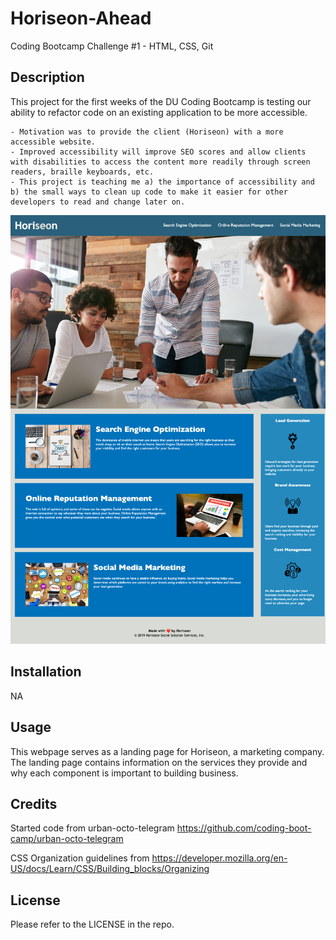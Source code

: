 # Horiseon-Ahead
Coding Bootcamp Challenge #1 - HTML, CSS, Git


## Description 
This project for the first weeks of the DU Coding Bootcamp is testing our ability to refactor code on an existing application to be more accessible. 

    - Motivation was to provide the client (Horiseon) with a more accessible website.
    - Improved accessibility will improve SEO scores and allow clients with disabilities to access the content more readily through screen readers, braille keyboards, etc. 
    - This project is teaching me a) the importance of accessibility and b) the small ways to clean up code to make it easier for other developers to read and change later on. 

![website demo](./assets/images/_Users_elenacussler_Bootcamp_Horiseon-Ahead_index.html.png)

## Installation
NA

## Usage
This webpage serves as a landing page for Horiseon, a marketing company. The landing page contains information on the services they provide and why each component is important to building business. 

## Credits 
Started code from urban-octo-telegram https://github.com/coding-boot-camp/urban-octo-telegram

CSS Organization guidelines from https://developer.mozilla.org/en-US/docs/Learn/CSS/Building_blocks/Organizing

## License

Please refer to the LICENSE in the repo. 